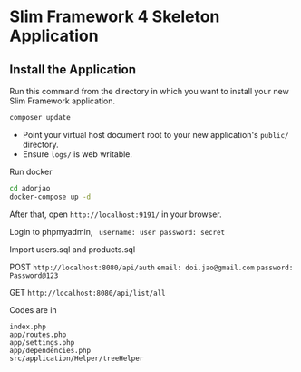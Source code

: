 # Slim Framework 4 Skeleton Application


## Install the Application

Run this command from the directory in which you want to install your new Slim Framework application.

```bash
composer update
```

* Point your virtual host document root to your new application's `public/` directory.
* Ensure `logs/` is web writable.

Run docker
```bash
cd adorjao
docker-compose up -d
```

After that, open `http://localhost:9191/` in your browser.

Login to phpmyadmin,
``` username: user password: secret```

Import users.sql and products.sql

POST `http://localhost:8080/api/auth` 
`email: doi.jao@gmail.com`
`password: Password@123`

GET `http://localhost:8080/api/list/all` 


Codes are in 
```
index.php
app/routes.php
app/settings.php
app/dependencies.php
src/application/Helper/treeHelper
```